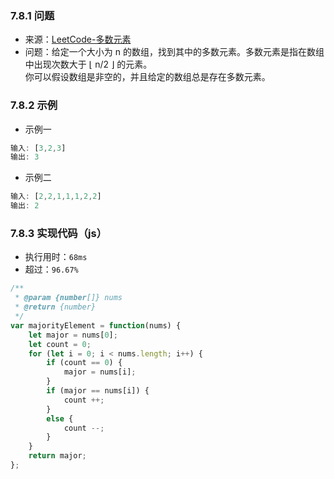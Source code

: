 ### 7.8.1 问题
- 来源：[LeetCode-多数元素](https://leetcode-cn.com/problems/majority-element/)
- 问题：给定一个大小为 n 的数组，找到其中的多数元素。多数元素是指在数组中出现次数大于 ⌊ n/2 ⌋ 的元素。<br>
    你可以假设数组是非空的，并且给定的数组总是存在多数元素。

### 7.8.2 示例
- 示例一
```js
输入: [3,2,3]
输出: 3
```
- 示例二
```js
输入: [2,2,1,1,1,2,2]
输出: 2
```

### 7.8.3 实现代码（js）
- 执行用时：`68ms`
- 超过：`96.67%`
```js
/**
 * @param {number[]} nums
 * @return {number}
 */
var majorityElement = function(nums) {
    let major = nums[0];
    let count = 0;
    for (let i = 0; i < nums.length; i++) {
        if (count == 0) {
            major = nums[i];
        }
        if (major == nums[i]) {
            count ++;
        }
        else {
            count --;
        }
    }
    return major;
};
```